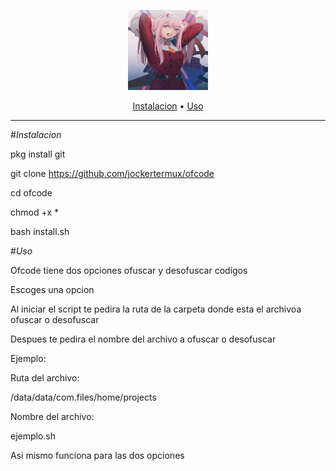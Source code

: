 <p align="center">
<img src="https://raw.githubusercontent.com/Xinz-Team/XinzBot/main/media/Itsuki.jpg" alt="OFCODE" width="128" height="128"/>
</p>
<p align="center">
  <a href="https://github.com/jockertermux/ofcode#Instalacion">Instalacion</a> •
  <a href="https://github.com/jockertermux/ofcode#Uso">Uso</a> 
</p>

---

#*Instalacion*

pkg install git

git clone https://github.com/jockertermux/ofcode

cd ofcode

chmod +x *

bash install.sh

#*Uso*

Ofcode tiene dos opciones ofuscar y desofuscar codigos 

Escoges una opcion

Al iniciar el script te pedira la ruta de la carpeta donde esta el archivoa ofuscar o desofuscar

Despues te pedira el nombre del archivo a ofuscar o desofuscar 

Ejemplo:

Ruta del archivo:

/data/data/com.files/home/projects

Nombre del archivo:

ejemplo.sh

Asi mismo funciona para las dos opciones
